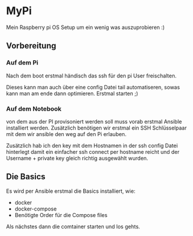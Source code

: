 # MyPi

Mein Raspberry pi OS Setup um ein wenig was auszuprobieren :)


## Vorbereitung

### Auf dem Pi

Nach dem boot erstmal händisch das ssh für den pi User freischalten.

Dieses kann man auch über eine config Datei tail automatiseren, sowas kann man am ende dann optimieren. Erstmal starten ;)

### Auf dem Notebook
von dem aus der PI provisoniert werden soll muss vorab erstmal Ansible installiert werden.
Zusätzlich benötigen wir erstmal ein SSH Schlüsselpaar mit dem wir ansible den weg auf den Pi erlauben.

Zusätzlich hab ich den key mit dem Hostnamen in der ssh config Datei hinterlegt damit ein einfacher ssh connect per hostname reicht und der Username  + private key gleich richtig ausgewählt wurden.


## Die Basics

Es wird per Ansible erstmal die Basics installiert, wie:
- docker
- docker-compose
- Benötigte Order für die Compose files

Als nächstes dann die comtainer starten und los gehts.
